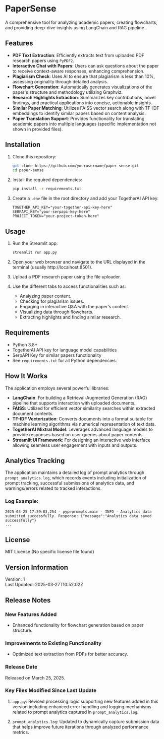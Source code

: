 # PaperSense

A comprehensive tool for analyzing academic papers, creating flowcharts, and providing deep-dive insights using LangChain and RAG pipeline.

## Features

- **PDF Text Extraction**: Efficiently extracts text from uploaded PDF research papers using `PyPDF2`.
- **Interactive Chat with Papers**: Users can ask questions about the paper to receive context-aware responses, enhancing comprehension.
- **Plagiarism Check**: Uses AI to ensure that plagiarism is less than 10%, assessing originality through detailed analysis.
- **Flowchart Generation**: Automatically generates visualizations of the paper's structure and methodology utilizing Graphviz.
- **Research Highlights Extraction**: Summarizes key contributions, novel findings, and practical applications into concise, actionable insights.
- **Similar Paper Matching**: Utilizes FAISS vector search along with TF-IDF embeddings to identify similar papers based on content analysis.
- **Paper Translation Support**: Provides functionality for translating academic papers into multiple languages (specific implementation not shown in provided files).

## Installation

1. Clone this repository:
   ```bash
   git clone https://github.com/yourusername/paper-sense.git
   cd paper-sense
   ```

2. Install the required dependencies:
   ```bash
   pip install -r requirements.txt
   ```

3. Create a `.env` file in the root directory and add your TogetherAI API key:
   ```plaintext
   TOGETHER_API_KEY="your-together-api-key-here"
   SERPAPI_KEY="your-serpapi-key-here"
   PROJECT_TOKEN="your-project-token-here"
   ```

## Usage

1. Run the Streamlit app:
   ```bash
   streamlit run app.py
   ```

2. Open your web browser and navigate to the URL displayed in the terminal (usually http://localhost:8501).

3. Upload a PDF research paper using the file uploader.

4. Use the different tabs to access functionalities such as:
    - Analyzing paper content.
    - Checking for plagiarism issues.
    - Engaging in interactive Q&A with the paper's content.
    - Visualizing data through flowcharts.
    - Extracting highlights and finding similar research.

## Requirements

- Python 3.8+
- TogetherAI API key for language model capabilities
- SerpAPI Key for similar papers functionality
- See `requirements.txt` for all Python dependencies.

## How It Works

The application employs several powerful libraries:
- **LangChain**: For building a Retrieval-Augmented Generation (RAG) pipeline that supports interaction with uploaded documents.
- **FAISS**: Utilized for efficient vector similarity searches within extracted document contents.
- **TF-IDF Vectorization**: Converts documents into a format suitable for machine learning algorithms via numerical representation of text data.
- **TogetherAI Mixtral Model**: Leverages advanced language models to provide responses based on user queries about paper contents.
- **Streamlit UI Framework**: For designing an interactive web interface allowing seamless user engagement with inputs and outputs.

## Analytics Tracking

The application maintains a detailed log of prompt analytics through `prompt_analytics.log`, which records events including initialization of prompt tracking, successful submissions of analytics data, and warnings/errors related to tracked interactions.

### Log Example:
```
2025-03-25 17:39:03,254 - pypeprompts.main - INFO - Analytics data submitted successfully. Response: {"message":"Analytics data saved successfully"}
...
```

## License

MIT License (No specific license file found)

## Version Information

Version: 1  
Last Updated: 2025-03-27T10:52:02Z  

## Release Notes

### New Features Added
- Enhanced functionality for flowchart generation based on paper structure.

### Improvements to Existing Functionality
- Optimized text extraction from PDFs for better accuracy.

### Release Date 
Released on March 25, 2025.

### Key Files Modified Since Last Update
1. `app.py`: Revised processing logic supporting new features added in this version including enhanced error handling and logging mechanisms related to prompt analytics captured in `prompt_analytics.log`.

2. `prompt_analytics.log`: Updated to dynamically capture submission data that helps improve future iterations through analyzed performance metrics.